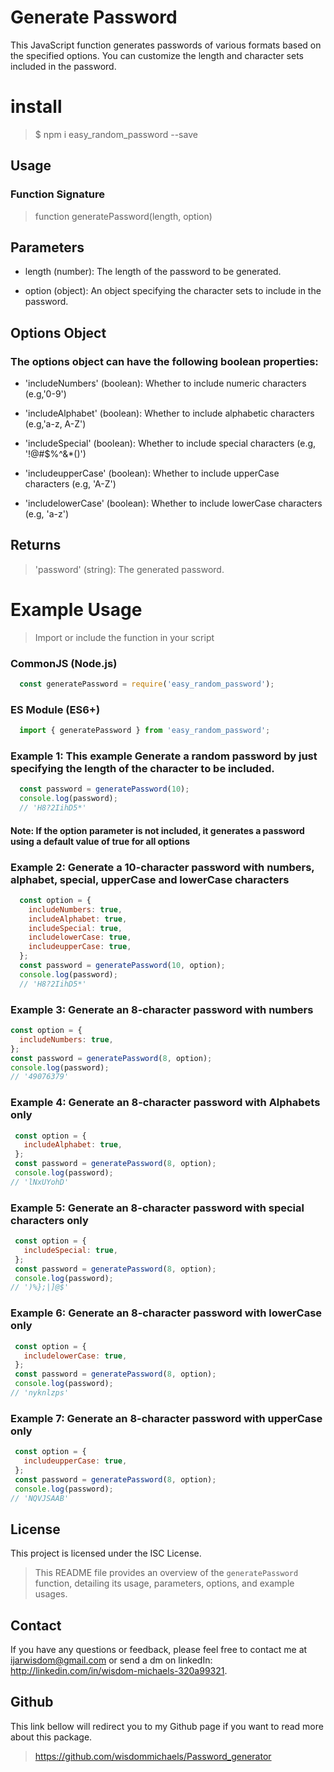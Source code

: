 # Generate Password

This JavaScript function generates passwords of various formats based on the specified options. You can customize the length and character sets included in the password.

# install
> $ npm i easy_random_password --save

## Usage
### Function Signature 
> function generatePassword(length, option)

## Parameters

* length (number): The length of the password to be generated.

* option (object): An object specifying the character sets to include in the password.

## Options Object

### The options object can have the following boolean properties:

* 'includeNumbers' (boolean): Whether to include numeric characters (e.g,'0-9')

* 'includeAlphabet' (boolean): Whether to include alphabetic characters (e.g,'a-z, A-Z')

* 'includeSpecial' (boolean): Whether to include special characters (e.g, '!@#$%^&*()')

* 'includeupperCase' (boolean): Whether to include upperCase characters (e.g, 'A-Z')

* 'includelowerCase' (boolean): Whether to include lowerCase characters (e.g, 'a-z')

## Returns
> 'password' (string): The generated password.

# Example Usage
> Import or include the function in your script
### CommonJS (Node.js) 
```javascript
  const generatePassword = require('easy_random_password');
```
### ES Module (ES6+) 
```javascript
  import { generatePassword } from 'easy_random_password';
```

### Example 1: This example Generate a random password by just specifying the length of the character to be included.
```javascript
  const password = generatePassword(10);
  console.log(password);
  // 'H8?2IihD5*'
```
#### Note: If the option parameter is not included, it generates a password using a default value of true for all options 
  

### Example 2: Generate a 10-character password with numbers, alphabet, special, upperCase and lowerCase characters
```javascript
  const option = {
    includeNumbers: true,
    includeAlphabet: true,
    includeSpecial: true,
    includelowerCase: true,
    includeupperCase: true,
  };
  const password = generatePassword(10, option);
  console.log(password);
  // 'H8?2IihD5*'
```

  ### Example 3: Generate an 8-character password with numbers 
  
  ```javascript
  const option = {
    includeNumbers: true,
  };
  const password = generatePassword(8, option);
  console.log(password);
// '49076379'
```
  


 ### Example 4: Generate an 8-character password with Alphabets only
 ```javascript
  const option = {
    includeAlphabet: true,
  };
  const password = generatePassword(8, option);
  console.log(password);
// 'lNxUYohD'
```


 ### Example 5: Generate an 8-character password with special characters only
 ```javascript
  const option = {
    includeSpecial: true,
  };
  const password = generatePassword(8, option);
  console.log(password);
// ')%};|]@$'
```



 ### Example 6: Generate an 8-character password with lowerCase only
 ```javascript
  const option = {
    includelowerCase: true,
  };
  const password = generatePassword(8, option);
  console.log(password);
// 'nyknlzps'
```



 ### Example 7: Generate an 8-character password with upperCase only
 ```javascript
  const option = {
    includeupperCase: true,
  };
  const password = generatePassword(8, option);
  console.log(password);
// 'NQVJSAAB'
```


## License

This project is licensed under the ISC License.


> This README file provides an overview of the `generatePassword` function, detailing its usage, parameters, options, and example usages.

## Contact
If you have any questions or feedback, please feel free to contact me at ijarwisdom@gmail.com or send a dm on linkedIn: http://linkedin.com/in/wisdom-michaels-320a99321.

## Github 
This link bellow will redirect you to my Github page if you want to read more about this package.
> https://github.com/wisdommichaels/Password_generator
